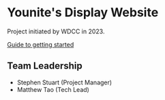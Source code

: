 # Younite's Display Website
Project initiated by WDCC in 2023.

[Guide to getting started](https://drive.google.com/file/d/17aVWCT-alB2iuaeKjuLV3gN6rzv407Ox/view?usp=sharing)

## Team Leadership

- Stephen Stuart (Project Manager)
- Matthew Tao (Tech Lead)

